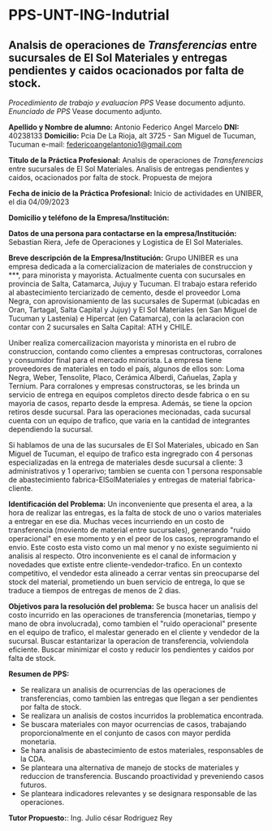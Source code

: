 # PPS-UNT-ING-Indutrial

## Analsis de operaciones de _Transferencias_ entre sucursales de El Sol Materiales y entregas pendientes y caidos ocacionados por falta de stock. 

_Procedimiento de trabajo y evaluacion PPS_ Vease documento adjunto.
_Enunciado de PPS_ Vease documento adjunto. 

**Apellido y Nombre de alumno:** Antonio Federico Angel Marcelo 
**DNI:** 40238133
**Domicilio:** Pcia De La Rioja, alt 3725 - San Miguel de Tucuman, Tucuman
e-mail: federicoangelantonio1@gmail.com

**Titulo de la Práctica Profesional:** Analsis de operaciones de _Transferencias_ entre sucursales de El Sol Materiales. Analisis de entregas pendientes y caidos, ocacionados por falta de stock. Propuesta de mejora

**Fecha de inicio de la Práctica Profesional:** Inicio de actividades en UNIBER, el dia 04/09/2023

**Domicilio y teléfono de la Empresa/Institución:** 

**Datos de una persona para contactarse en la empresa/Institución:** Sebastian Riera, Jefe de Operaciones y Logistica de El Sol Materiales. 

**Breve descripción de la Empresa/Institución:** Grupo UNIBER es una empresa dedicada a la comercializacion de materiales de construccion y ***, para minorista y mayorista. Actualmente cuenta con sucursales en provincia de Salta, Catamarca, Jujuy y Tucuman. El trabajo estara referido al abastecimiento terciarizado de cemento, desde el proveedor Loma Negra, con aprovisionamiento de las sucursales de Supermat (ubicadas en Oran, Tartagal, Salta Capital y Jujuy) y El Sol Materiales (en San Miguel de Tucuman y Lastenia) e Hipercat (en Catamarca), con la aclaracion con contar con 2 sucursales en Salta Capital: ATH y CHILE. 

Uniber realiza comercailizacion mayorista y minorista en el rubro de construccion, contando como clientes a empresas contructoras, corralones y consumidor final para el mercado minorista. La empresa tiene proveedores de materiales en todo el país, algunos de ellos son: Loma Negra, Weber, Tensolite, Placo, Cerámica Alberdi, Cañuelas, Zapla y Ternium. Para corralones y empresas constructoras, se les brinda un servicio de entrega en equipos completos directo desde fabrica o en su mayoria de casos, reparto desde la empresa. Además, se tiene la opcion retiros desde sucursal. Para las operaciones mecionadas, cada sucursal cuenta con un equipo de trafico, que varia en la cantidad de integrantes dependiendo la sucursal.

Si hablamos de una de las sucursales de El Sol Materiales, ubicado en San Miguel de Tucuman, el equipo de trafico esta ingregrado con 4 personas especializadas en la entrega de materiales desde sucursal a cliente: 3 administrativos y 1 operarivo; tambien se cuenta con 1 persona responsable de abastecimiento fabrica-ElSolMateriales y entregas de material fabrica-cliente.

**Identificación del Problema:** Un inconveniente que presenta el area, a la hora de realizar las entregas, es la falta de stock de uno o varios materiales a entregar en ese dia. Muchas veces incurriendo en un costo de transferencia (moviento de material entre sucursales), generando "ruido operacional" en ese momento y en el peor de los casos, reprogramando el envio. Este costo esta visto como un mal menor y no existe seguimiento ni analisis al respecto. 
Otro inconveniente es el canal de informacion y novedades que extiste entre cliente-vendedor-trafico. En un contexto competitivo, el vendedor esta alineado a cerrar ventas sin preocuparse del stock del material, prometiendo un buen servicio de entrega, lo que se traduce a tiempos de entregas de menos de 2 dias.

**Objetivos para la resolución del problema:** Se busca hacer un analisis del costo incurrido en las operaciones de transferencia (monetarias, tiempo y mano de obra involucrada), como tambien el "ruido operacional" presente en el equipo de trafico, el malestar generado en el cliente y vendedor de la sucursal. 
Buscar estantarizar la operacion de transferencia, volviendola eficiente. Buscar minimizar el costo y reducir los pendientes y caidos por falta de stock. 

**Resumen de PPS:** 
- Se realizara un analisis de ocurrencias de las operaciones de transferencias, como tambien las entregas que llegan a ser pendientes por falta de stock.
- Se realizara un analisis de costos incurridos la problematica encontrada. 
- Se buscara materiales con mayor ocurrencias de casos, trabajando proporcionalmente en el conjunto de casos con mayor perdida monetaria.
- Se hara analisis de abastecimiento de estos materiales, responsables de la CDA.
- Se planteara una alternativa de manejo de stocks de materiales y reduccion de transferencia. Buscando proactividad y preveniendo casos futuros.
- Se planteara indicadores relevantes y se designara responsable de las operaciones.

**Tutor Propuesto:**: Ing. Julio césar Rodriguez Rey


